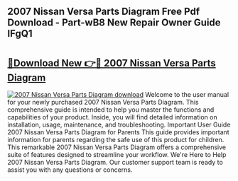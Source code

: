 ## 2007 Nissan Versa Parts Diagram Free Pdf Download - Part-wB8 New Repair Owner Guide lFgQ1

# <h2><a href="http://dfku58.blite.top/?on=2007+Nissan+Versa+Parts+Diagram">🔗Download New 👉🔴 2007 Nissan Versa Parts Diagram</a></h2>

[![2007 Nissan Versa Parts Diagram download](https://i.imgur.com/lujVjoI.png)](http://dfku58.blite.top/?on=2007+Nissan+Versa+Parts+Diagram)
Welcome to the user manual for your newly purchased 2007 Nissan Versa Parts Diagram. This comprehensive guide is intended to help you master the functions and capabilities of your product. Inside, you will find detailed information on installation, usage, maintenance, and troubleshooting. Important User Guide 2007 Nissan Versa Parts Diagram for Parents This guide provides important information for parents regarding the safe use of this product for children. This remarkable 2007 Nissan Versa Parts Diagram offers a comprehensive suite of features designed to streamline your workflow. We're Here to Help 2007 Nissan Versa Parts Diagram. Our customer support team is ready to assist you with any questions or concerns.
